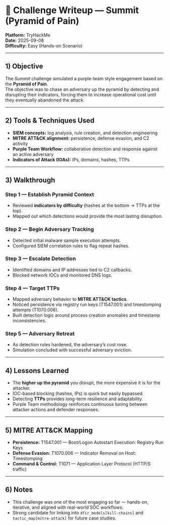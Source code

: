 # 🧩 Challenge Writeup — Summit (Pyramid of Pain)

**Platform:** TryHackMe  
**Date:** 2025-09-08  
**Difficulty:** Easy (Hands-on Scenario)  

---

## 1) Objective
The *Summit* challenge simulated a purple-team style engagement based on the **Pyramid of Pain**.  
The objective was to chase an adversary up the pyramid by detecting and disrupting their indicators, forcing them to increase operational cost until they eventually abandoned the attack.

---

## 2) Tools & Techniques Used
- **SIEM concepts:** log analysis, rule creation, and detection engineering  
- **MITRE ATT&CK alignment:** persistence, defense evasion, and C2 activity  
- **Purple Team Workflow:** collaborative detection and response against an active adversary  
- **Indicators of Attack (IOAs):** IPs, domains, hashes, TTPs  

---

## 3) Walkthrough
### Step 1 — Establish Pyramid Context  
- Reviewed **indicators by difficulty** (hashes at the bottom → TTPs at the top).  
- Mapped out which detections would provide the most lasting disruption.  

### Step 2 — Begin Adversary Tracking  
- Detected initial malware sample execution attempts.  
- Configured SIEM correlation rules to flag repeat hashes.  

### Step 3 — Escalate Detection  
- Identified domains and IP addresses tied to C2 callbacks.  
- Blocked network IOCs and monitored DNS logs.  

### Step 4 — Target TTPs  
- Mapped adversary behavior to **MITRE ATT&CK tactics**.  
- Noticed persistence via registry run keys (T1547.001) and timestomping attempts (T1070.006).  
- Built detection logic around process creation anomalies and timestamp inconsistencies.  

### Step 5 — Adversary Retreat  
- As detection rules hardened, the adversary’s cost rose.  
- Simulation concluded with successful adversary eviction.  

---

## 4) Lessons Learned
- The **higher up the pyramid** you disrupt, the more expensive it is for the attacker.  
- IOC-based blocking (hashes, IPs) is quick but easily bypassed.  
- Detecting **TTPs** provides long-term resilience and adaptability.  
- Purple Team methodology reinforces continuous tuning between attacker actions and defender responses.  

---

## 5) MITRE ATT&CK Mapping
- **Persistence:** T1547.001 — Boot/Logon Autostart Execution: Registry Run Keys  
- **Defense Evasion:** T1070.006 — Indicator Removal on Host: Timestomping  
- **Command & Control:** T1071 — Application Layer Protocol (HTTP/S traffic)  

---

## 6) Notes
- This challenge was one of the most engaging so far — hands-on, iterative, and aligned with real-world SOC workflows.  
- Strong candidate for linking into `dfir_models[kill-chains]` and `tactic_map[mitre-attack]` for future case studies.
